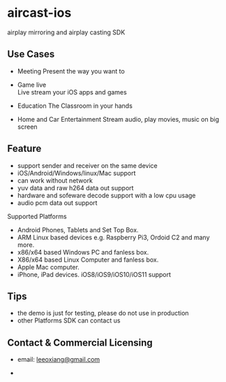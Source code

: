 # aircast-ios

airplay mirroring and airplay casting SDK


## Use Cases

-  Meeting 
Present the way you want to

- Game live  
Live stream your iOS apps and games 

- Education
The Classroom in your hands

- Home and Car Entertainment
Stream audio, play movies, music on big screen


## Feature

- support sender and receiver on the same device
- iOS/Android/Windows/linux/Mac support 
- can work without network
- yuv data and raw h264 data out support
- hardware and sofeware decode support with a low cpu usage
- audio pcm data out support

Supported Platforms 

- Android Phones, Tablets and Set Top Box.
- ARM Linux based devices e.g. Raspberry Pi3, Ordoid C2 and many more.
- x86/x64 based Windows PC and fanless box.
- X86/x64 based Linux Computer and fanless box.
- Apple Mac computer.
- iPhone, iPad devices. iOS8/iOS9/iOS10/iOS11 support


## Tips

- the demo is just for testing, please do not use in production
- other Platforms SDK can contact us 


## Contact & Commercial Licensing

- email: leeoxiang@gmail.com 


- 

